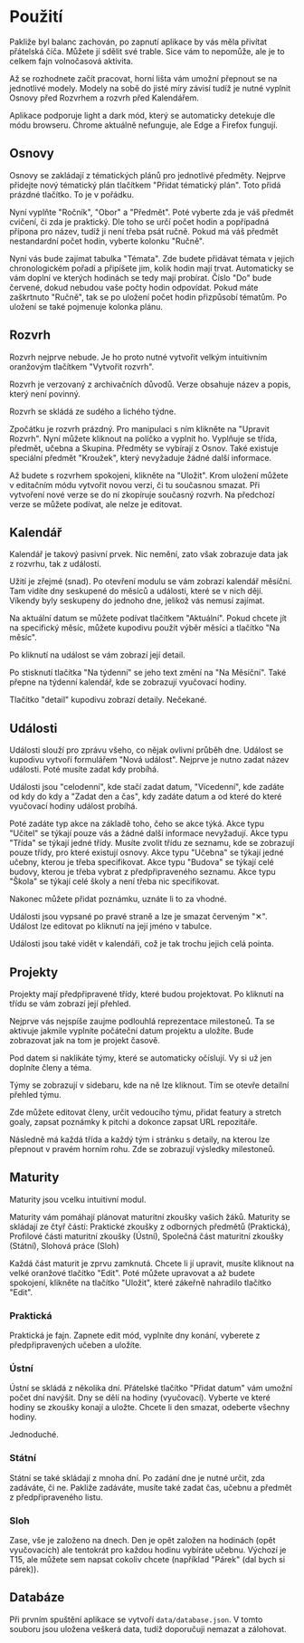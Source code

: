 # Použití

Pakliže byl balanc zachován, po zapnutí aplikace by vás měla přivítat
přátelská číča.
Můžete jí sdělit své trable.
Sice vám to nepomůže, ale je to celkem fajn volnočasová aktivita.

Až se rozhodnete začít pracovat, horní lišta vám umožní přepnout se na
jednotlivé modely.
Modely na sobě do jisté míry závisí tudíž je nutné vyplnit Osnovy před Rozvrhem
a rozvrh před Kalendářem.

Aplikace podporuje light a dark mód, který se automaticky detekuje dle módu
browseru. Chrome aktuálně nefunguje, ale Edge a Firefox fungují.

## Osnovy

Osnovy se zakládají z tématických plánů pro jednotlivé předměty.
Nejprve přidejte nový tématický plán tlačítkem \"Přidat tématický plán\".
Toto přidá prázdné tlačítko.
To je v pořádku.

Nyní vyplňte \"Ročník\", \"Obor\" a \"Předmět\".
Poté vyberte zda je váš předmět cvičení, či zda je praktický.
Dle toho se určí počet hodin a popřípadná přípona pro název, tudíž ji není
třeba psát ručně.
Pokud má váš předmět nestandardní počet hodin, vyberte kolonku \"Ručně\".

Nyní vás bude zajímat tabulka \"Témata\".
Zde budete přidávat témata v jejich chronologickém pořadí a připíšete jim, kolik
hodin mají trvat.
Automaticky se vám doplní ve kterých hodinách se tedy mají probírat.
Číslo \"Do\" bude červené, dokud nebudou vaše počty hodin odpovídat.
Pokud máte zaškrtnuto \"Ručně\", tak se po uložení počet hodin přizpůsobí
tématům.
Po uložení se také pojmenuje kolonka plánu.

## Rozvrh

Rozvrh nejprve nebude.
Je ho proto nutné vytvořit velkým intuitivním oranžovým tlačítkem
\"Vytvořit rozvrh\".

Rozvrh je verzovaný z archivačních důvodů.
Verze obsahuje název a popis, který není povinný.

Rozvrh se skládá ze sudého a lichého týdne.

Zpočátku je rozvrh prázdný.
Pro manipulaci s ním klikněte na \"Upravit Rozvrh\".
Nyní můžete kliknout na políčko a vyplnit ho.
Vyplňuje se třída, předmět, učebna a Skupina.
Předměty se vybírají z Osnov.
Také existuje speciální předmět \"Kroužek\", který nevyžaduje žádné další
informace.

Až budete s rozvrhem spokojeni, klikněte na \"Uložit\".
Krom uložení můžete v editačním módu vytvořit novou verzi, či tu současnou
smazat.
Při vytvoření nové verze se do ní zkopíruje současný rozvrh.
Na předchozí verze se můžete podívat, ale nelze je editovat.

## Kalendář

Kalendář je takový pasivní prvek.
Nic nemění, zato však zobrazuje data jak z rozvrhu, tak z událostí.

Užití je zřejmé (snad).
Po otevření modulu se vám zobrazí kalendář měsíční.
Tam vidíte dny seskupené do měsíců a události, které se v nich dějí.
Víkendy byly seskupeny do jednoho dne, jelikož vás nemusí zajímat.

Na aktuální datum se můžete podívat tlačítkem \"Aktuální\".
Pokud chcete jít na specifický měsíc, můžete kupodivu použít výběr měsíci a
tlačítko \"Na měsíc\".

Po kliknutí na událost se vám zobrazí její detail.

Po stisknutí tlačítka \"Na týdenní\" se jeho text změní na \"Na Měsíční\".
Také přepne na týdenní kalendář, kde se zobrazují vyučovací hodiny.

Tlačítko \"detail\" kupodivu zobrazí detaily.
Nečekané.

## Události

Události slouží pro zprávu všeho, co nějak ovlivní průběh dne.
Událost se kupodivu vytvoří formulářem \"Nová událost\".
Nejprve je nutno zadat název události.
Poté musíte zadat kdy probíhá.

Události jsou \"celodenní\", kde stačí zadat datum,
\"Vícedenní\", kde zadáte od kdy do kdy a \"Zadat den a čas\", kdy zadáte datum
a od které do které vyučovací hodiny událost probíhá.

Poté zadáte typ akce na základě toho, čeho se akce týká.
Akce typu \"Učitel\" se týkají pouze vás a žádné další informace nevyžadují.
Akce typu \"Třída\" se týkají jedné třídy.
Musíte zvolit třídu ze seznamu, kde se zobrazují pouze třídy, pro které existují
osnovy.
Akce typu \"Učebna\" se týkají jedné učebny, kterou je třeba specifikovat.
Akce typu \"Budova\" se týkají celé budovy, kterou je třeba vybrat z
předpřipraveného seznamu.
Akce typu \"Škola\" se týkají celé školy a není třeba nic specifikovat.

Nakonec můžete přidat poznámku, uznáte li to za vhodné.

Události jsou vypsané po pravé straně a lze je smazat červeným \"✕\".
Událost lze editovat po kliknutí na její jméno v tabulce.

Události jsou také vidět v kalendáři, což je tak trochu jejich celá pointa.

## Projekty

Projekty mají předpřipravené třídy, které budou projektovat.
Po kliknutí na třídu se vám zobrazí její přehled.

Nejprve vás nejspíše zaujme podlouhlá reprezentace milestoneů.
Ta se aktivuje jakmile vyplníte počáteční datum projektu a uložíte.
Bude zobrazovat jak na tom je projekt časově.

Pod datem si naklikáte týmy, které se automaticky očíslují.
Vy si už jen doplníte členy a téma.

Týmy se zobrazují v sidebaru, kde na ně lze kliknout.
Tím se otevře detailní přehled týmu.

Zde můžete editovat členy, určit vedoucího týmu, přidat featury a stretch goaly,
zapsat poznámky k pitchi a dokonce zapsat URL repozitáře.

Následně má každá třída a každý tým i stránku s detaily, na kterou lze přepnout
v pravém horním rohu.
Zde se zobrazují výsledky milestoneů.

## Maturity

Maturity jsou vcelku intuitivní modul.

Maturity vám pomáhají plánovat maturitní zkoušky vašich žáků.
Maturity se skládají ze čtyř částí:
Praktické zkoušky z odborných předmětů (Praktická),
Profilové části maturitní zkoušky (Ústní),
Společná část maturitní zkoušky (Státní),
Slohová práce (Sloh)

Každá část maturit je zprvu zamknutá.
Chcete li jí upravit, musíte kliknout na velké oranžové tlačítko \"Edit\".
Poté můžete upravovat a až budete spokojení, klikněte na tlačítko \"Uložit\",
které zákeřně nahradilo tlačítko \"Edit\".

### Praktická

Praktická je fajn.
Zapnete edit mód, vyplníte dny konání, vyberete z předpřipravených učeben a
uložíte.

### Ústní

Ústní se skládá z několika dní.
Přátelské tlačítko \"Přidat datum\" vám umožní počet dní navýšit.
Dny se dělí na hodiny (vyučovací).
Vyberte ve které hodiny se zkoušky konají a uložte.
Chcete li den smazat, odeberte všechny hodiny.

Jednoduché.

### Státní

Státní se také skládají z mnoha dní.
Po zadání dne je nutné určit, zda zadáváte, či ne.
Pakliže zadáváte, musíte také zadat čas, učebnu a předmět z předpřipraveného
listu.

### Sloh

Zase, vše je založeno na dnech.
Den je opět založen na hodinách (opět vyučovacích) ale tentokrát pro každou
hodinu vybíráte učebnu.
Výchozí je T15, ale můžete sem napsat cokoliv chcete
(například \"Párek\" (dal bych si párek)).

## Databáze

Při prvním spuštění aplikace se vytvoří `data/database.json`.
V tomto souboru jsou uložena veškerá data, tudíž doporučuji nemazat a zálohovat.
